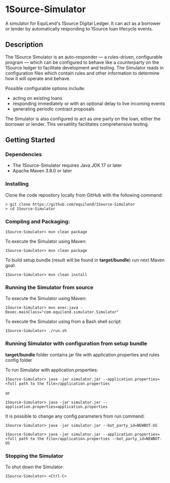 # 1Source-Simulator

A simulator for EquiLend's 1Source Digital Ledger. It can act as a borrower or lender by automatically responding to 1Source loan lifecycle events.

## Description

The 1Source Simulator is an auto-responder — a rules-driven, configurable program — which can be configured to behave like a counterparty on the 1Source ledger to facilitate development and testing. The Simulator reads in configuration files which contain rules and other information to determine how it will operate and behave.

Possible configurable options include:

- acting on existing loans
- responding immediately or with an optional delay to live incoming events
- generating periodic contract proposals

The Simulator is also configured to act as one party on the loan, either the borrower or lender. This versatility facilitates comprehensive testing.

## Getting Started

### Dependencies

- The 1Source-Simulator requires Java JDK 17 or later
- Apache Maven 3.8.0 or later

### Installing

Clone the code repository locally from GitHub with the following command:

```
> git clone https://github.com/equilend/1Source-Simulator
> cd 1Source-Simulator
```

### Compling and Packaging:

```
1Source-Simulator> mvn clean package
```

To execute the Simulator using Maven:

```
1Source-Simulator> mvn clean package
```

To build setup bundle (result will be found in **target/bundle**) run next Maven goal:

```
1Source-Simulator> mvn clean install
```


### Running the Simulator from source
To execute the Simulator using Maven:

```
1Source-Simulator> mvn exec:java -Dexec.mainClass="com.equilend.simulator.Simulator"
```

To execute the Simulator using from a Bash shell script:

```
1Source-Simulator> ./run.sh
```

### Running Simulator with configuration from setup bundle

**target/bundle** folder contains jar file with application.properties and rules config folder

To run Simulator with application.properties:

```
1Source-Simulator> java -jar simulator.jar --application.properties=<full path to the file>/application.properties
```
or
```
1Source-Simulator> java -jar simulator.jar --application.properties=application.properties
```

It is possible to change any config parameters from run command:

```
1Source-Simulator> java -jar simulator.jar --bot_party_id=NEWBOT-US
```

```
1Source-Simulator> java -jar simulator.jar --application.properties=<full path to the file>/application.properties --bot_party_id=NEWBOT-US
```

### Stopping the Simulator

To shut down the Simulator:

```
1Source-Simulator> <Ctrl-C>
```
